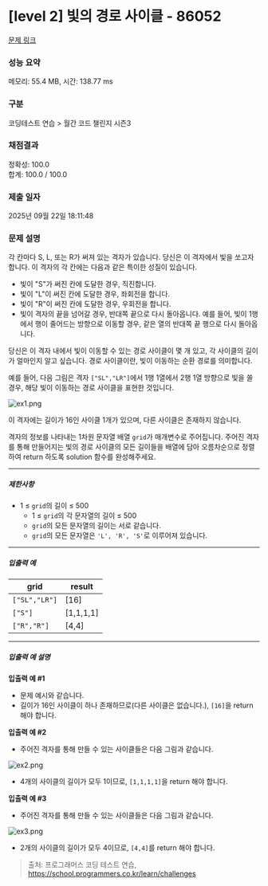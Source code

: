 # [level 2] 빛의 경로 사이클 - 86052 

[문제 링크](https://school.programmers.co.kr/learn/courses/30/lessons/86052) 

### 성능 요약

메모리: 55.4 MB, 시간: 138.77 ms

### 구분

코딩테스트 연습 > 월간 코드 챌린지 시즌3

### 채점결과

정확성: 100.0<br/>합계: 100.0 / 100.0

### 제출 일자

2025년 09월 22일 18:11:48

### 문제 설명

<p>각 칸마다 S, L, 또는 R가 써져 있는 격자가 있습니다. 당신은 이 격자에서 빛을 쏘고자 합니다. 이 격자의 각 칸에는 다음과 같은 특이한 성질이 있습니다.</p>

<ul>
<li>빛이 "S"가 써진 칸에 도달한 경우, 직진합니다.</li>
<li>빛이 "L"이 써진 칸에 도달한 경우, 좌회전을 합니다.</li>
<li>빛이 "R"이 써진 칸에 도달한 경우, 우회전을 합니다.</li>
<li>빛이 격자의 끝을 넘어갈 경우, 반대쪽 끝으로 다시 돌아옵니다. 예를 들어, 빛이 1행에서 행이 줄어드는 방향으로 이동할 경우, 같은 열의 반대쪽 끝 행으로 다시 돌아옵니다.</li>
</ul>

<p>당신은 이 격자 내에서 빛이 이동할 수 있는 경로 사이클이 몇 개 있고, 각 사이클의 길이가 얼마인지 알고 싶습니다. 경로 사이클이란, 빛이 이동하는 순환 경로를 의미합니다.</p>

<p>예를 들어, 다음 그림은 격자 <code>["SL","LR"]</code>에서 1행 1열에서 2행 1열 방향으로 빛을 쏠 경우, 해당 빛이 이동하는 경로 사이클을 표현한 것입니다.</p>

<p><img src="https://grepp-programmers.s3.ap-northeast-2.amazonaws.com/files/production/f3c02c50-f82e-45d0-b633-ad3ecadba316/ex1.png" title="" alt="ex1.png"></p>

<p>이 격자에는 길이가 16인 사이클 1개가 있으며, 다른 사이클은 존재하지 않습니다.</p>

<p>격자의 정보를 나타내는 1차원 문자열 배열 <code>grid</code>가 매개변수로 주어집니다. 주어진 격자를 통해 만들어지는 빛의 경로 사이클의 모든 길이들을 배열에 담아 오름차순으로 정렬하여 return 하도록 solution 함수를 완성해주세요.</p>

<hr>

<h5>제한사항</h5>

<ul>
<li>1 ≤ <code>grid</code>의 길이 ≤ 500

<ul>
<li>1 ≤ <code>grid</code>의 각 문자열의 길이 ≤ 500</li>
<li><code>grid</code>의 모든 문자열의 길이는 서로 같습니다.</li>
<li><code>grid</code>의 모든 문자열은 <code>'L', 'R', 'S'</code>로 이루어져 있습니다.</li>
</ul></li>
</ul>

<hr>

<h5>입출력 예</h5>
<table class="table">
        <thead><tr>
<th>grid</th>
<th>result</th>
</tr>
</thead>
        <tbody><tr>
<td><code>["SL","LR"]</code></td>
<td>[16]</td>
</tr>
<tr>
<td><code>["S"]</code></td>
<td>[1,1,1,1]</td>
</tr>
<tr>
<td><code>["R","R"]</code></td>
<td>[4,4]</td>
</tr>
</tbody>
      </table>
<hr>

<h5>입출력 예 설명</h5>

<p><strong>입출력 예 #1</strong></p>

<ul>
<li>문제 예시와 같습니다.</li>
<li>길이가 16인 사이클이 하나 존재하므로(다른 사이클은 없습니다.), <code>[16]</code>을 return 해야 합니다.</li>
</ul>

<p><strong>입출력 예 #2</strong></p>

<ul>
<li>주어진 격자를 통해 만들 수 있는 사이클들은 다음 그림과 같습니다.</li>
</ul>

<p><img src="https://grepp-programmers.s3.ap-northeast-2.amazonaws.com/files/production/88a2717d-14ab-4297-af06-00baab718080/ex2.png" title="" alt="ex2.png"></p>

<ul>
<li>4개의 사이클의 길이가 모두 1이므로, <code>[1,1,1,1]</code>을 return 해야 합니다.</li>
</ul>

<p><strong>입출력 예 #3</strong></p>

<ul>
<li>주어진 격자를 통해 만들 수 있는 사이클들은 다음 그림과 같습니다.</li>
</ul>

<p><img src="https://grepp-programmers.s3.ap-northeast-2.amazonaws.com/files/production/076dbe07-2b33-414e-b6db-1e73ae2055f3/ex3.png" title="" alt="ex3.png"></p>

<ul>
<li>2개의 사이클의 길이가 모두 4이므로, <code>[4,4]</code>를 return 해야 합니다.</li>
</ul>


> 출처: 프로그래머스 코딩 테스트 연습, https://school.programmers.co.kr/learn/challenges